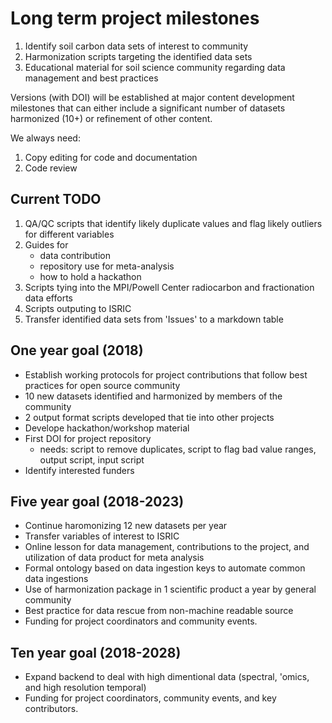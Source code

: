 
# Long term project milestones

1) Identify soil carbon data sets of interest to community
2) Harmonization scripts targeting the identified data sets
3) Educational material for soil science community regarding data management and best practices

Versions (with DOI) will be established at major content development milestones that can either include a significant number of datasets harmonized (10+) or refinement of other content.

We always need:
1) Copy editing for code and documentation
2) Code review

## Current TODO

1) QA/QC scripts that identify likely duplicate values and flag likely outliers for different variables
2) Guides for
    - data contribution
    - repository use for meta-analysis
    - how to hold a hackathon
3) Scripts tying into the MPI/Powell Center radiocarbon and fractionation data efforts
4) Scripts outputing to ISRIC
5) Transfer identified data sets from 'Issues' to a markdown table


## One year goal (2018)

* Establish working protocols for project contributions that follow best practices for open source community
* 10 new datasets identified and harmonized by members of the community
* 2 output format scripts developed that tie into other projects
* Develope hackathon/workshop material
* First DOI for project repository
  - needs: script to remove duplicates, script to flag bad value ranges, output script, input script
* Identify interested funders

## Five year goal (2018-2023)

* Continue haromonizing 12 new datasets per year
* Transfer variables of interest to ISRIC
* Online lesson for data management, contributions to the project, and utilization of data product for meta analysis
* Formal ontology based on data ingestion keys to automate common data ingestions
* Use of harmonization package in 1 scientific product a year by general community
* Best practice for data rescue from non-machine readable source
* Funding for project coordinators and community events.

## Ten year goal (2018-2028)

* Expand backend to deal with high dimentional data (spectral, 'omics, and high resolution temporal)
* Funding for project coordinators, community events, and key contributors.
